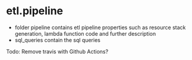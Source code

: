 # etl.pipeline

- folder pipeline contains etl pipeline properties 
such as resource stack generation, lambda function code 
and further description
- sql_queries contain the sql queries

Todo: Remove travis with Github Actions?
